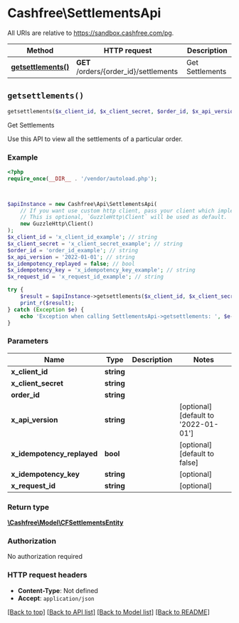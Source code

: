 # Cashfree\SettlementsApi

All URIs are relative to https://sandbox.cashfree.com/pg.

Method | HTTP request | Description
------------- | ------------- | -------------
[**getsettlements()**](SettlementsApi.md#getsettlements) | **GET** /orders/{order_id}/settlements | Get Settlements


## `getsettlements()`

```php
getsettlements($x_client_id, $x_client_secret, $order_id, $x_api_version, $x_idempotency_replayed, $x_idempotency_key, $x_request_id): \Cashfree\Model\CFSettlementsEntity
```

Get Settlements

Use this API to view all the settlements of a particular order.

### Example

```php
<?php
require_once(__DIR__ . '/vendor/autoload.php');



$apiInstance = new Cashfree\Api\SettlementsApi(
    // If you want use custom http client, pass your client which implements `GuzzleHttp\ClientInterface`.
    // This is optional, `GuzzleHttp\Client` will be used as default.
    new GuzzleHttp\Client()
);
$x_client_id = 'x_client_id_example'; // string
$x_client_secret = 'x_client_secret_example'; // string
$order_id = 'order_id_example'; // string
$x_api_version = '2022-01-01'; // string
$x_idempotency_replayed = false; // bool
$x_idempotency_key = 'x_idempotency_key_example'; // string
$x_request_id = 'x_request_id_example'; // string

try {
    $result = $apiInstance->getsettlements($x_client_id, $x_client_secret, $order_id, $x_api_version, $x_idempotency_replayed, $x_idempotency_key, $x_request_id);
    print_r($result);
} catch (Exception $e) {
    echo 'Exception when calling SettlementsApi->getsettlements: ', $e->getMessage(), PHP_EOL;
}
```

### Parameters

Name | Type | Description  | Notes
------------- | ------------- | ------------- | -------------
 **x_client_id** | **string**|  |
 **x_client_secret** | **string**|  |
 **order_id** | **string**|  |
 **x_api_version** | **string**|  | [optional] [default to &#39;2022-01-01&#39;]
 **x_idempotency_replayed** | **bool**|  | [optional] [default to false]
 **x_idempotency_key** | **string**|  | [optional]
 **x_request_id** | **string**|  | [optional]

### Return type

[**\Cashfree\Model\CFSettlementsEntity**](../Model/CFSettlementsEntity.md)

### Authorization

No authorization required

### HTTP request headers

- **Content-Type**: Not defined
- **Accept**: `application/json`

[[Back to top]](#) [[Back to API list]](../../README.md#endpoints)
[[Back to Model list]](../../README.md#models)
[[Back to README]](../../README.md)
